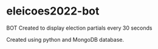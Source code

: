 # eleicoes2022-bot
BOT Created to display election partials every 30 seconds

Created using python and MongoDB database.
